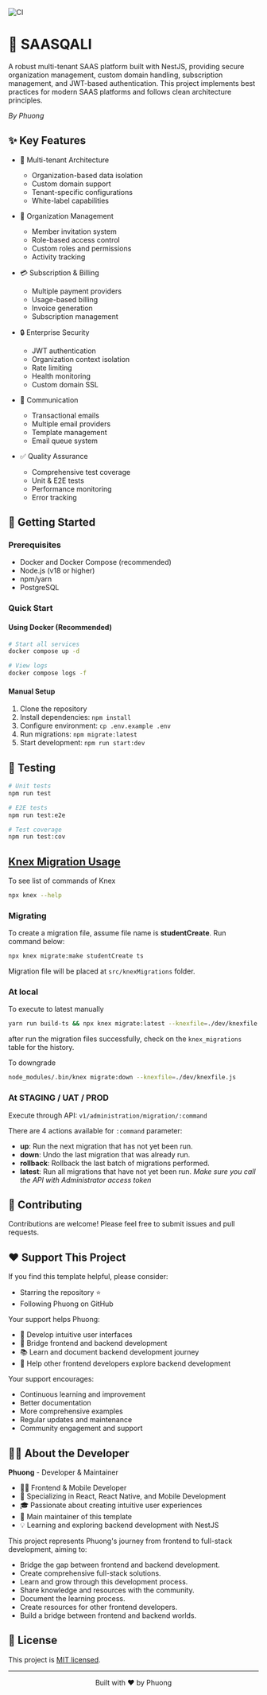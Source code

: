 ![CI](https://github.com/phuongwd/nestjs-starter-template/actions/workflows/ci.yml/badge.svg)

# 🔐 SAASQALI

A robust multi-tenant SAAS platform built with NestJS, providing secure organization management, custom domain handling, subscription management, and JWT-based authentication. This project implements best practices for modern SAAS platforms and follows clean architecture principles.

_By Phuong_

## ✨ Key Features

- 🏢 Multi-tenant Architecture

  - Organization-based data isolation
  - Custom domain support
  - Tenant-specific configurations
  - White-label capabilities

- 👥 Organization Management

  - Member invitation system
  - Role-based access control
  - Custom roles and permissions
  - Activity tracking

- 💳 Subscription & Billing

  - Multiple payment providers
  - Usage-based billing
  - Invoice generation
  - Subscription management

- 🔒 Enterprise Security

  - JWT authentication
  - Organization context isolation
  - Rate limiting
  - Health monitoring
  - Custom domain SSL

- 📧 Communication

  - Transactional emails
  - Multiple email providers
  - Template management
  - Email queue system

- ✅ Quality Assurance
  - Comprehensive test coverage
  - Unit & E2E tests
  - Performance monitoring
  - Error tracking

## 🚀 Getting Started

### Prerequisites

- Docker and Docker Compose (recommended)
- Node.js (v18 or higher)
- npm/yarn
- PostgreSQL

### Quick Start

#### Using Docker (Recommended)

```bash
# Start all services
docker compose up -d

# View logs
docker compose logs -f
```

#### Manual Setup

1. Clone the repository
2. Install dependencies: `npm install`
3. Configure environment: `cp .env.example .env`
4. Run migrations: `npm migrate:latest`
5. Start development: `npm run start:dev`

## 🧪 Testing

```bash
# Unit tests
npm run test

# E2E tests
npm run test:e2e

# Test coverage
npm run test:cov
```

## [Knex Migration Usage](http://knexjs.org/#Migrations)

To see list of commands of Knex

```bash
npx knex --help
```

### Migrating
To create a migration file, assume file name is **studentCreate**. Run command below:

```bash
npx knex migrate:make studentCreate ts
```

Migration file will be placed at `src/knexMigrations` folder.


### At local
To execute to latest manually
```bash
yarn run build-ts && npx knex migrate:latest --knexfile=./dev/knexfile.js
```

after run the migration files successfully, check on the `knex_migrations` table for the history.

To downgrade
```bash
node_modules/.bin/knex migrate:down --knexfile=./dev/knexfile.js
```

### At STAGING / UAT / PROD

Execute through API: `v1/administration/migration/:command`


There are 4 actions available for `:command` parameter:
- **up**:  Run the next migration that has not yet been run.
- **down**: Undo the last migration that was already run.
- **rollback**:  Rollback the last batch of migrations performed.
- **latest**:  Run all migrations that have not yet been run.
*Make sure you call the API with Administrator access token*


## 🤝 Contributing

Contributions are welcome! Please feel free to submit issues and pull requests.

## ❤️ Support This Project

If you find this template helpful, please consider:

- Starring the repository ⭐
- Following Phuong on GitHub

Your support helps Phuong:

- 🎨 Develop intuitive user interfaces
- 🔄 Bridge frontend and backend development
- 📚 Learn and document backend development journey
- 🤝 Help other frontend developers explore backend development

Your support encourages:

- Continuous learning and improvement
- Better documentation
- More comprehensive examples
- Regular updates and maintenance
- Community engagement and support

## 👨‍💻 About the Developer

**Phuong** - Developer & Maintainer

- 👨‍💻 Frontend & Mobile Developer
- 📱 Specializing in React, React Native, and Mobile Development
- 🎓 Passionate about creating intuitive user experiences
- 🌟 Main maintainer of this template
- 💡 Learning and exploring backend development with NestJS

This project represents Phuong's journey from frontend to full-stack development, aiming to:

- Bridge the gap between frontend and backend development.
- Create comprehensive full-stack solutions.
- Learn and grow through this development process.
- Share knowledge and resources with the community.
- Document the learning process.
- Create resources for other frontend developers.
- Build a bridge between frontend and backend worlds.

## 📝 License

This project is [MIT licensed](LICENSE).

---

<p align="center">Built with ❤️ by Phuong</p>
